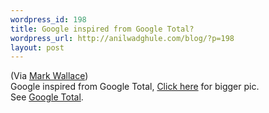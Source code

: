 ```yaml
--- 
wordpress_id: 198
title: Google inspired from Google Total?
wordpress_url: http://anilwadghule.com/blog/?p=198
layout: post
---
```

<img alt="" src="http://static.flickr.com/12/92499810_626a806e1a_m.jpg" border="0" /><br />(Via <a href="http://mwallace.wordpress.com/2006/01/26/changes-in-google/">Mark Wallace</a>)<br />Google inspired from Google Total, <a href="http://flickr.com/photo_zoom.gne?id=92499810&amp;size=o">Click here</a> for bigger pic.<br />See <a href="http://goototal.blogspot.com/">Google Total</a>.
